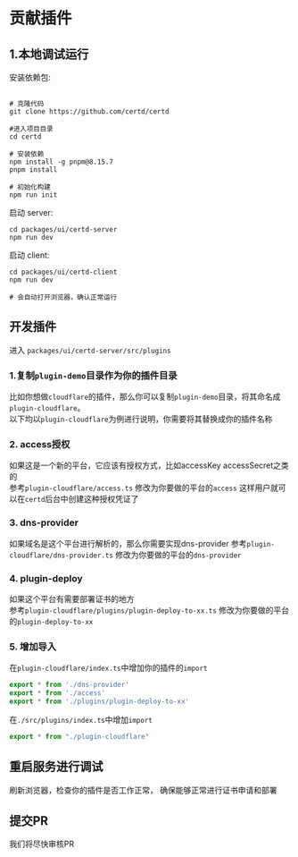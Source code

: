 # 贡献插件

## 1.本地调试运行

安装依赖包:      
```shell

# 克隆代码
git clone https://github.com/certd/certd

#进入项目目录
cd certd

# 安装依赖
npm install -g pnpm@8.15.7
pnpm install

# 初始化构建
npm run init
```

启动 server:    
```shell
cd packages/ui/certd-server
npm run dev
```

启动 client:    
```shell
cd packages/ui/certd-client
npm run dev

# 会自动打开浏览器，确认正常运行

```

## 开发插件
进入 `packages/ui/certd-server/src/plugins`

### 1.复制`plugin-demo`目录作为你的插件目录
比如你想做`cloudflare`的插件，那么你可以复制`plugin-demo`目录，将其命名成`plugin-cloudflare`。   
以下均以`plugin-cloudflare`为例进行说明，你需要将其替换成你的插件名称

### 2. access授权
如果这是一个新的平台，它应该有授权方式，比如accessKey accessSecret之类的     
参考`plugin-cloudflare/access.ts` 修改为你要做的平台的`access`
这样用户就可以在`certd`后台中创建这种授权凭证了

### 3. dns-provider
如果域名是这个平台进行解析的，那么你需要实现dns-provider
参考`plugin-cloudflare/dns-provider.ts` 修改为你要做的平台的`dns-provider`

### 4. plugin-deploy
如果这个平台有需要部署证书的地方     
参考`plugin-cloudflare/plugins/plugin-deploy-to-xx.ts` 修改为你要做的平台的`plugin-deploy-to-xx`

### 5. 增加导入
在`plugin-cloudflare/index.ts`中增加你的插件的`import`
```ts
export * from './dns-provider'
export * from './access'
export * from './plugins/plugin-deploy-to-xx'
````

在`./src/plugins/index.ts`中增加`import`

```ts
export * from "./plugin-cloudflare"
```

## 重启服务进行调试
刷新浏览器，检查你的插件是否工作正常， 确保能够正常进行证书申请和部署    

## 提交PR
我们将尽快审核PR
